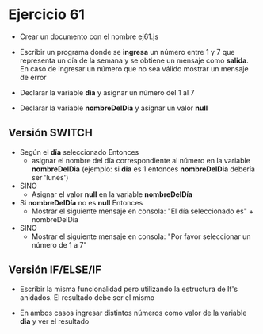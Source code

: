 # Ejercicio 61

* Crear un documento con el nombre ej61.js
* Escribir un programa donde se **ingresa** un número entre 1 y 7 que representa un día de la semana y se obtiene un mensaje como **salida**. En caso de ingresar un número que no sea válido mostrar un mensaje de error

* Declarar la variable **dia** y asignar un número del 1 al 7
* Declarar la variable **nombreDelDia** y asignar un valor **null**

## Versión SWITCH
* Según el **día** seleccionado Entonces
  * asignar el nombre del día correspondiente al número en la variable **nombreDelDia** (ejemplo: si **dia** es 1 entonces **nombreDelDia** debería ser 'lunes')
* SINO
  * Asignar el valor **null** en la variable **nombreDelDía**
* Si **nombreDelDía** no es **null** Entonces
  * Mostrar el siguiente mensaje en consola: "El día seleccionado es" + nombreDelDía
* SINO
  * Mostrar el siguiente mensaje en consola: "Por favor seleccionar un número de 1 a 7"

## Versión IF/ELSE/IF
* Escribir la misma funcionalidad pero utilizando la estructura de If's anidados. El resultado debe ser el mismo

* En ambos casos ingresar distintos números como valor de la variable **dia** y ver el resultado
